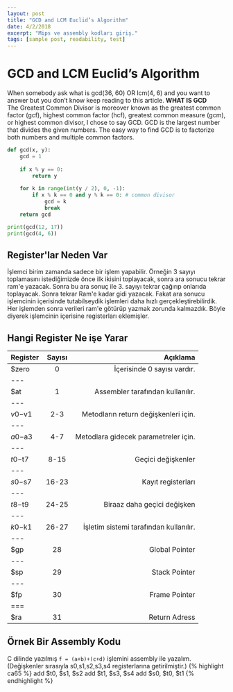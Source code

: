 ```yaml
---
layout: post
title: "GCD and LCM Euclid’s Algorithm"
date: 4/2/2018
excerpt: "Mips ve assembly kodları giriş."
tags: [sample post, readability, test]
---
```

**GCD and LCM Euclid’s Algorithm**
===
When somebody ask what is gcd(36, 60) OR lcm(4, 6)  and you want to answer but you don’t know keep reading to this article.
**WHAT IS GCD**  
The Greatest Common Divisor is moreover known as the greatest common factor (gcf), highest common factor (hcf), greatest common measure (gcm), or highest common divisor, I chose to say GCD.  GCD is the largest number that divides the given numbers. The easy way to find GCD is to factorize both numbers and multiple common factors.

```python
def gcd(x, y):
    gcd = 1
    
    if x % y == 0:
        return y
    
    for k in range(int(y / 2), 0, -1): 
        if x % k == 0 and y % k == 0: # common divisor
            gcd = k
            break  
    return gcd

print(gcd(12, 17))
print(gcd(4, 6))
```

Register'lar Neden Var
---
İşlemci birim zamanda sadece bir işlem yapabilir. Örneğin 3 sayıyı toplamasını istediğimizde önce ilk ikisini toplayacak, sonra ara sonucu tekrar ram'e yazacak. Sonra bu ara sonuç ile 3. sayıyı tekrar çağırıp onlarıda toplayacak. Sonra tekrar Ram'e kadar gidi yazacak. Fakat ara sonucu işlemcinin içerisinde tutabilseydik işlemleri daha hızlı gerçekleştirebilirdik. Her işlemden sonra verileri ram'e götürüp yazmak zorunda kalmazdık. Böyle diyerek işlemcinin içerisine registerları eklemişler.

Hangi Register Ne işe Yarar
---

|  Register |  Sayısı |  Açıklama |
|:---|:---:|---:|
| $zero     | 0     | İçerisinde 0 sayısı vardır.  |
|---
| $at       | 1     | Assembler tarafından kullanılır.  |
|---
| $v0-$v1  | 2-3   | Metodların return değişkenleri için. |
|---
| $a0-$a3  | 4-7   | Metodlara gidecek parametreler için. |
|---
| $t0-$t7  | 8-15  | Geçici değişkenler  |
|---
| $s0-$s7  | 16-23 | Kayıt registerları |
|---
| $t8-$t9  | 24-25 | Biraaz daha geçici değişken  |
|---
| $k0-$k1  | 26-27 | İşletim sistemi tarafından kullanılır. |
|---
| $gp      | 28    | Global Pointer  |
|---
| $sp      | 29    | Stack Pointer |
|---
| $fp      | 30    | Frame Pointer  |
|===
| $ra      | 31    | Return Adress |


Örnek Bir Assembly Kodu
---
C dilinde yazılmış `f = (a+b)+(c+d)` işlemini assembly ile yazalım.
(Değişkenler sırasıyla s0,s1,s2,s3,s4 registerlarına getirilmiştir.)
{% highlight ca65 %}
add $t0, $s1, $s2
add $t1, $s3, $s4
add $s0, $t0, $t1
{% endhighlight %}
